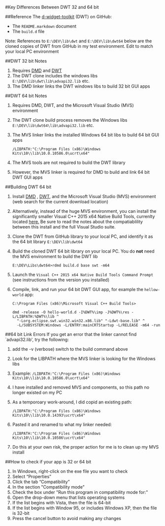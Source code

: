 #Key Differences Between DWT 32 and 64 bit

##Reference
The [d-widget-toolkit](https://www.github.com/d-widget-toolkit/dwt) (DWT) on GitHub:

* The `README.markdown` document
* The `build.d` file

Note: References to `E:\DEV\lib\dwt` and `E:\DEV\lib\dwt64` below are the cloned copies of DWT from GitHub in my test environment. Edit to match your local PC environment

##DWT 32 bit Notes
1. Requires [DMD](https://www.dlang.org) and [DWT](https://www.github.com/d-widget-toolkit/dwt)
1. The DWT clone includes the windows libs `E:\DEV\lib\dwt\lib\advapi32.lib` etc.
1. The DMD linker links the DWT windows libs to build 32 bit GUI apps

##DWT 64 bit Notes
1. Requires DMD, DWT, and the Microsoft Visual Studio (MVS) environment
1. The DWT clone build process removes the Windows libs `E:\DEV\lib\dwt64\lib\advapi32.lib` etc.
1. The MVS linker links the installed Windows 64 bit libs to build 64 bit GUI apps

	```
	/LIBPATH:"C:\Program Files (x86)\Windows Kits\10\\lib\10.0.10586.0\ucrt\x64" 
	```

1. The MVS tools are not required to build the DWT library
1. However, the MVS linker is required for DMD to build and link 64 bit DWT GUI apps

##Building DWT 64 bit
1. Install [DMD](https://www.dlang.org) , [DWT](https://www.github.com/d-widget-toolkit/dwt), and the Microsoft Visual Studio (MVS) environment (web search for the current download location)
2. Alternatively, instead of the huge MVS environment, you can install the significantly smaller Visual C++ 2015 x64 Native Build Tools, currenlty located [here.](http://landinghub.visualstudio.com/visual-cpp-build-tools) Be sure to read the notes about the compatiablility between this install and the full Visual Studio suite.
3. Clone the DWT from GitHub library to your local PC, and identify it as the 64 bit library `E:\DEV\lib\dwt64`
4. Build the cloned DWT 64 bit library on your local PC.  You do **not** need the MVS environment to build the DWT lib

	```
	E:\DEV\Libs\dwt64>rdmd build.d base swt -m64
	```
	
1. Launch the `Visual C++ 2015 x64 Native Build Tools Command Prompt` (see instructions from the version you installed)
1. Compile, link, and run your 64 bit DWT GUI app, for example the `hellow-world` app:

	```
	C:\Program Files (x86)\Microsoft Visual C++ Build Tools>

	dmd -release -O hello-world.d -I%DWT%\imp -J%DWT%\res -L/LIBPATH:%DWT%\lib ^
	  "-Lorg.eclipse.swt.win32.win32.x86.lib" "-Ldwt-base.lib" ^
	  -L/SUBSYSTEM:Windows -L/ENTRY:mainCRTStartup -L/RELEASE -m64 -run
	```

##64 bit Link Errors
If you get an error that the linker cannot find `advapi32.lib', try the following:

1. add the -v (verbose) switch to the build command above
1. Look for the LIBPATH where the MVS linker is looking for the Windows libs
1. Example: `/LIBPATH:"C:\Program Files (x86)\Windows Kits\10\\lib\10.0.10586.0\ucrt\x64"`
1. I have installed and removed MVS and components, so this path no longer existed on my PC
1. As a temporoary work-around, I did copid an existing path:

	`/LIBPATH:"C:\Program Files (x86)\Windows Kits\10\\lib\10.0.14393\ucrt\x64"`
	
1. Pasted it and renamed to what my linker needed:

	`/LIBPATH:"C:\Program Files (x86)\Windows Kits\10\\lib\10.0.10586\ucrt\x64"`

1. Do this at your own risk, the proper action for me is to clean up my MVS install

##How to check if your app is 32 or 64 bit
1. In Windows, right-click on the exe file you want to check
1. Select “Properties”
1. Click the tab “Compatibility”
1. In the section "Compatibility mode"
1. Check the box under "Run this program in compatibility mode for:"
1. Open the drop-down menu that lists operating systems
1. If the list begins with Vista, then the file is 64-bit
1. If the list begins with Window 95, or includes Windows XP, then the file is 32-bit
1. Press the cancel button to avoid making any changes
